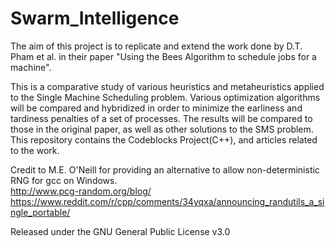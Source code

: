 # Swarm_Intelligence

The aim of this project is to replicate and extend the work done by D.T. Pham et al. in their paper "Using the Bees Algorithm to schedule jobs for a machine". 

This is a comparative study of various heuristics and metaheuristics applied to the Single Machine Scheduling problem. Various optimization algorithms will be compared and hybridized in order to minimize the earliness and tardiness penalties of a set of processes.
The results will be compared to those in the original paper, as well as other solutions to the SMS problem.<br />
This repository contains the Codeblocks Project(C++), and articles related to the work.

Credit to M.E. O'Neill for providing an alternative to allow non-deterministic RNG for gcc on Windows. <br />
http://www.pcg-random.org/blog/ <br />
https://www.reddit.com/r/cpp/comments/34yqxa/announcing_randutils_a_single_portable/ <br />

Released under the GNU General Public License v3.0
